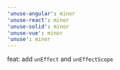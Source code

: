 ```yaml
---
'unuse-angular': minor
'unuse-react': minor
'unuse-solid': minor
'unuse-vue': minor
'unuse': minor
---
```


feat: add `unEffect` and `unEffectScope`
